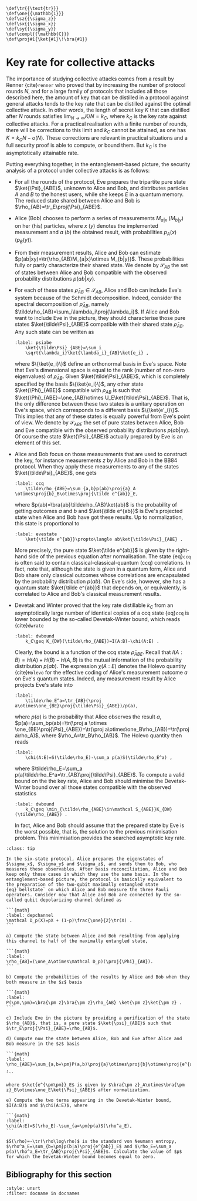 ```{math}
\def\tr{{\text{tr}}}
\def\one{{\mathbb{1}}}
\def\sz{{\sigma_z}}
\def\sx{{\sigma_x}}
\def\sy{{\sigma_y}}
\def\compl{{\mathbb{C}}}
\def\proj#1{\ket{#1}\!\bra{#1}}
```

# Key rate for collective attacks

The importance of studying collective attacks comes from a result by Renner {cite}`renner` who proved that by increasing the number of protocol rounds $N$, 
and for a large family of protocols that includes all those described here, the amount of key that can be distilled in a protocol against general attacks tends to the key rate that can be distilled against the optimal collective attack. In other words, the length of secret key $K$ that can distilled after $N$ rounds satisfies $\lim_{N\rightarrow\infty} K/N=k_C$, where $k_C$ is the key rate against collective attacks. For a practical realisation with a finite number of rounds, there will be corrections to this limit and $k_C$ cannot be attained, as one has $K=k_CN-o(N)$. These corrections are relevant in practical situations and a full security proof is able to compute, or bound them. But $k_C$ is the asymptotically attainable rate. 

Putting everything together, in the entanglement-based picture, the security analysis of a protocol under collective attacks is as follows:

<!--Luke: The extra spaces at the start of the line here are important to maintain the blocks-->

- For all the rounds of the protocol, Eve prepares the tripartite pure state $\ket{\Psi}_{ABE}$, unknown to Alice and Bob, and distributes particles $A$ and $B$ to the honest users, while she keeps $E$ in a quantum memory. The reduced state shared between Alice and Bob is $\rho_{AB}=\tr_E\proj{\Psi}_{ABE}$.
- Alice (Bob) chooses to perform a series of measurements  $M_{a|x}$ ($M_{b|y}$)
    on her (his) particles, where $x$ ($y$) denotes the implemented measurement and $a$ ($b$) the obtained result, with probabilities $p_A(x)$ ($p_B(y)$).
- From their measurement results, Alice and Bob can estimate $p(ab|xy)=\tr(\rho_{AB}M_{a|x}\otimes M_{b|y})$. These probabilities fully or partly characterize their shared state. We denote by $\mathcal{S}_{AB}$ the set of states between Alice and Bob compatible with the observed probability distributions $p(ab|xy)$. 
- For each of these states $\tilde\rho_{AB}\in\mathcal S_{AB}$, Alice and Bob can include Eve's
system because of the Schmidt
decomposition. Indeed, consider the spectral decomposition of
$\tilde\rho_{AB}$, namely $\tilde\rho_{AB}=\sum_i\lambda_i\proj{\lambda_i}$.
If Alice and Bob want to include Eve in the picture, they should
characterise those pure states $\ket{\tilde\Psi}_{ABE}$ compatible with their shared state $\tilde\rho_{AB}$. Any such state can be written as  

    ```{math}
    :label: psiabe
        \ket{\tilde\Psi}_{ABE}=\sum_i
        \sqrt{\lambda_i}\ket{\lambda_i}_{AB}\ket{e_i} ,
    ```  

    where $\{\ket{e_i}\}$ define an orthonormal basis in Eve's space.
Note that Eve's dimensional space is equal to the rank (number of
non-zero eigenvalues) of $\tilde\rho_{AB}$. Given
$\ket{\tilde\Psi}_{ABE}$, which is completely specified by the basis
$\{\ket{e_i}\}$, any other state $\ket{\Phi}_{ABE}$ compatible with $\rho_{AB}$
is such that
$\ket{\Phi}_{ABE}=\one_{AB}\otimes U_E\ket{\tilde\Psi}_{ABE}$. That is,
the only difference between these two states is a unitary
operation on Eve's space, which corresponds to a different basis
$\{\ket{e'_i}\}$. This implies that any of these states is equally
powerful from Eve's point of view. We denote by $\mathcal{S}_{ABE}$ the set of pure states between Alice, Bob and Eve compatible with the observed probability distributions $p(ab|xy)$. Of course the state $\ket{\Psi}_{ABE}$ actually prepared by Eve is an element of this set.
- Alice and Bob focus on those measurements that are used to construct the key, for instance measurements $z$ by Alice and Bob in the BB84 protocol. When they apply these measurements to any of the states $\ket{\tilde\Psi}_{ABE}$, one gets

    ```{math}
    :label: ccq
        \tilde\rho_{ABE}=\sum_{a,b}p(ab)\proj{a}_A \otimes\proj{b}_B\otimes\proj{\tilde e^{ab}}_E,
    ```

    where $p(ab)=\bra{ab}\tilde\rho_{AB}\ket{ab}$ is the probability of
getting outcomes $a$ and $b$ and $\ket{\tilde e^{ab}}$ is Eve's projected
state when Alice and Bob have got these results. Up to normalization, this state is proportional to

    ```{math}
    :label: evestate
        \ket{\tilde e^{ab}}\propto\langle ab\ket{\tilde\Psi}_{ABE} .
    ```

    More precisely, the pure state $\ket{\tilde e^{ab}}$ is given by the right-hand side of the previous equation after normalisation.
The state {eq}`ccq` is often said to contain
classical-classical-quantum (ccq) correlations. In fact, note that, although
the state is given in a quantum form, Alice and Bob share only
classical outcomes whose correlations are encapsulated by the
probability distribution $p(ab)$. On Eve's side, however, she has
a quantum state $\ket{\tilde e^{ab}}$ that depends on, or equivalently, is correlated to Alice and Bob's classical
measurement results.
- Devetak and Winter proved that the key rate distillable $k_C$ from an asymptotically large number of identical copies of a ccq state {eq}`ccq` is lower bounded by the so-called Devetak-Winter bound, which reads {cite}`dwrate`

    ```{math}
    :label: dwbound
        k_C\geq K_{DW}(\tilde\rho_{ABE})=I(A:B)-\chi(A:E) .
    ```

    Clearly, the bound is a function of the ccq state $\tilde\rho_{ABE}$.
    Recall that $I(A:B)=H(A)+H(B)-H(A,B)$ is the mutual information of the
    probability distribution $p(ab)$. The expression $\chi(A:E)$ denotes the
    Holevo quantity {cite}`Holevo` for the effective coding of Alice's measurement
    outcome $a$ on Eve's quantum states. Indeed, any measurement result by
    Alice projects Eve's state into

    ```{math}
    :label: 
        \tilde\rho_E^a=\tr_{AB}(\proj a\otimes\one_{BE}\proj{\tilde\Psi}_{ABE})/p(a),
    ```

    where $p(a)$ is the probability that Alice observes the result $a$, $p(a)=\sum_bp(ab)=\tr(\proj a \otimes \one_{BE}\proj{\Psi}_{ABE})=\tr(\proj a\otimes\one_B\rho_{AB})=\tr(\proj a\rho_A)$, where $\rho_A=\tr_B\rho_{AB}$.
    The Holevo quantity then reads

    ```{math}
    :label: 
        \chi(A:E)=S(\tilde\rho_E)-\sum_a p(a)S(\tilde\rho_E^a) ,
    ```

    where $\tilde\rho_E=\sum_a p(a)\tilde\rho_E^a=\tr_{AB}\proj{\tilde\Psi}_{ABE}$. 
    To compute a valid bound on the the key rate, Alice and Bob should minimise the Devetak-Winter bound over all those states compatible with the observed statistics

    ```{math}
    :label: dwbound
        k_C\geq \min_{\tilde\rho_{ABE}\in\mathcal S_{ABE}}K_{DW}(\tilde\rho_{ABE}) .
    ```

    In fact, Alice and Bob should assume that the prepared state by Eve is the worst possible, that is, the solution to the previous minimisation problem. This minimisation provides the searched asymptotic key rate.

`````{admonition} Exercise 4: Computation of key rates
:class: tip

In the six-state protocol, Alice prepares the eigenstates of $\sigma_x$, $\sigma_y$ and $\sigma_z$, and sends them to Bob, who measures these observables. After basis reconciliation, Alice and Bob keep only those cases in which they use the same basis. In the entanglement-based picture, the protocol is basically equivalent to the preparation of the two-qubit maximally entangled state {eq}`bellstate` on which Alice and Bob measure the three Pauli operators. Consider now that Alice and Bob are connected by the so-called qubit depolarizing channel defined as

```{math}
:label: depchannel
\mathcal D_p(X)=pX + (1-p)\frac{\one}{2}\tr(X) .
```

a) Compute the state between Alice and Bob resulting from applying this channel to half of the maximally entangled state, 

```{math}
:label: 
\rho_{AB}=(\one_A\otimes\mathcal D_p)(\proj{\Phi}_{AB}).
```

b) Compute the probabilities of the results by Alice and Bob when they both measure in the $z$ basis

```{math}
:label: 
P(\pm,\pm)=\bra{\pm z}\bra{\pm z}\rho_{AB} \ket{\pm z}\ket{\pm z} .
```

c) Include Eve in the picture by providing a purification of the state $\rho_{AB}$, that is, a pure state $\ket{\psi}_{ABE}$ such that $\tr_E\proj{\Psi}_{ABE}=\rho_{AB}$.

d) Compute now the state between Alice, Bob and Eve after Alice and Bob measure in the $z$ basis

```{math}
:label: 
\rho_{ABE}=\sum_{a,b=\pm}P(a,b)\proj{a}\otimes\proj{b}\otimes\proj{e^{ab}}_E ,
```

where $\ket{e^{\pm\pm}}_E$ is given by $\bra{\pm z}_A\otimes\bra{\pm z}_B\otimes\one_E\ket{\Psi}_{ABE}$ after normalization.

e) Compute the two terms appearing in the Devetak-Winter bound, $I(A:B)$ and $\chi(A:E)$, where 

```{math}
:label: 
\chi(A:E)=S(\rho_E)-\sum_{a=\pm}p(a)S(\rho^a_E), 
```

$S(\rho)=-\tr(\rho\log\rho)$ is the standard von Neumann entropy, $\rho^a_E=\sum_{b=\pm}p(b|a)\proj{e^{ab}}_E$ and $\rho_E=\sum_a p(a)\rho^a_E=\tr_{AB}\proj{\Psi}_{ABE}$. Calculate the value of $p$ for which the Devetak-Winter bound becomes equal to zero.

`````

## Bibliography for this section
```{bibliography}
:style: unsrt
:filter: docname in docnames
```

